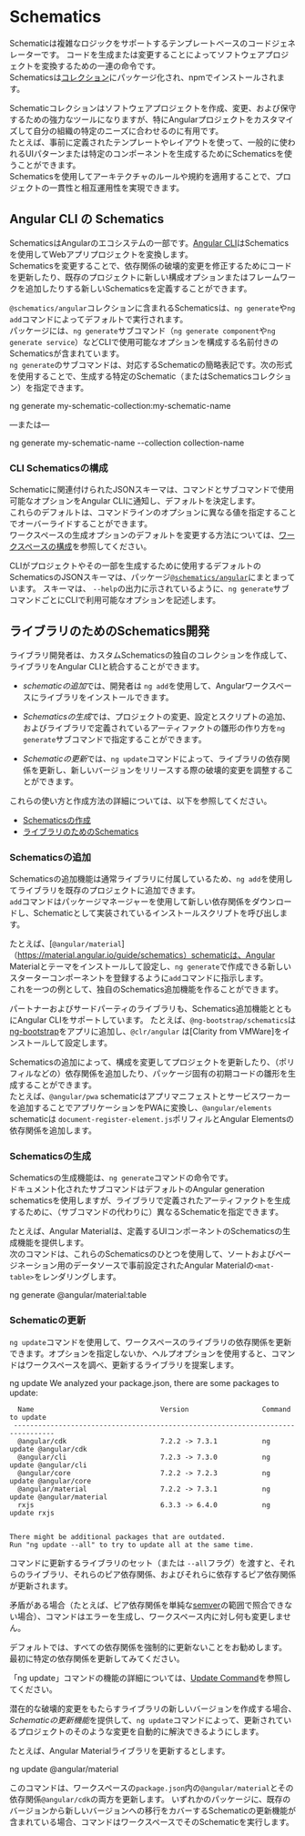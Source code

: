 # Schematics

Schematicは複雑なロジックをサポートするテンプレートベースのコードジェネレーターです。
コードを生成または変更することによってソフトウェアプロジェクトを変換するための一連の命令です。  
Schematicsは[コレクション](guide/glossary#collection)にパッケージ化され、npmでインストールされます。  

Schematicコレクションはソフトウェアプロジェクトを作成、変更、および保守するための強力なツールになりますが、特にAngularプロジェクトをカスタマイズして自分の組織の特定のニーズに合わせるのに有用です。  
たとえば、事前に定義されたテンプレートやレイアウトを使って、一般的に使われるUIパターンまたは特定のコンポーネントを生成するためにSchematicsを使うことができます。  
Schematicsを使用してアーキテクチャのルールや規約を適用することで、プロジェクトの一貫性と相互運用性を実現できます。  

## Angular CLI の Schematics

SchematicsはAngularのエコシステムの一部です。[Angular CLI](guide/glossary#cli)はSchematicsを使用してWebアプリプロジェクトを変換します。  
Schematicsを変更することで、依存関係の破壊的変更を修正するためにコードを更新したり、既存のプロジェクトに新しい構成オプションまたはフレームワークを追加したりする新しいSchematicsを定義することができます。  

`@schematics/angular`コレクションに含まれるSchematicsは、`ng generate`や`ng add`コマンドによってデフォルトで実行されます。   
パッケージには、`ng generate`サブコマンド（`ng generate component`や`ng generate service`）などCLIで使用可能なオプションを構成する名前付きのSchematicsが含まれています。  
`ng generate`のサブコマンドは、対応するSchematicの簡略表記です。次の形式を使用することで、生成する特定のSchematic（またはSchematicsコレクション）を指定できます。  

<code-example language="bash" linenums="false">
ng generate my-schematic-collection:my-schematic-name
</code-example>

&mdash;または&mdash;

<code-example language="bash" linenums="false">
ng generate my-schematic-name --collection collection-name
</code-example>

### CLI Schematicsの構成

Schematicに関連付けられたJSONスキーマは、コマンドとサブコマンドで使用可能なオプションをAngular CLIに通知し、デフォルトを決定します。  
これらのデフォルトは、コマンドラインのオプションに異なる値を指定することでオーバーライドすることができます。  
ワークスペースの生成オプションのデフォルトを変更する方法については、[ワークスペースの構成](guide/workspace-config)を参照してください。  

CLIがプロジェクトやその一部を生成するために使用するデフォルトのSchematicsのJSONスキーマは、パッケージ[`@schematics/angular`](https://raw.githubusercontent.com/angular/angular-cli/v7.0.0/packages/schematics/angular/application/schema.json)にまとまっています。
スキーマは、 `--help`の出力に示されているように、`ng generate`サブコマンドごとにCLIで利用可能なオプションを記述します。

## ライブラリのためのSchematics開発

ライブラリ開発者は、カスタムSchematicsの独自のコレクションを作成して、ライブラリをAngular CLIと統合することができます。

* *schematicの追加*では、開発者は `ng add`を使用して、Angularワークスペースにライブラリをインストールできます。

* *Schematicsの生成*では、プロジェクトの変更、設定とスクリプトの追加、およびライブラリで定義されているアーティファクトの雛形の作り方を`ng generate`サブコマンドで指定することができます。

* *Schematicの更新*では、`ng update`コマンドによって、ライブラリの依存関係を更新し、新しいバージョンをリリースする際の破壊的変更を調整することができます。

これらの使い方と作成方法の詳細については、以下を参照してください。
* [Schematicsの作成](guide/schematics-authoring)
* [ライブラリのためのSchematics](guide/schematics-for-libraries)

### Schematicsの追加

Schematicsの追加機能は通常ライブラリに付属しているため、`ng add`を使用してライブラリを既存のプロジェクトに追加できます。  
`add`コマンドはパッケージマネージャーを使用して新しい依存関係をダウンロードし、Schematicとして実装されているインストールスクリプトを呼び出します。

たとえば、[`@angular/material`]（https://material.angular.io/guide/schematics）schematicは、Angular Materialとテーマをインストールして設定し、`ng generate`で作成できる新しいスターターコンポーネントを登録するように`add`コマンドに指示します。  
これを一つの例として、独自のSchematics追加機能を作ることができます。

パートナーおよびサードパーティのライブラリも、Schematics追加機能とともにAngular CLIをサポートしています。
たとえば、`@ng-bootstrap/schematics`は[ng-bootstrap](https://ng-bootstrap.github.io/)をアプリに追加し、`@clr/angular` は[Clarity from VMWare]をインストールして設定します。

Schematicsの追加によって、構成を変更してプロジェクトを更新したり、（ポリフィルなどの）依存関係を追加したり、パッケージ固有の初期コードの雛形を生成することができます。  
たとえば、`@angular/pwa` schematicはアプリマニフェストとサービスワーカーを追加することでアプリケーションをPWAに変換し、`@angular/elements` schematicは `document-register-element.js`ポリフィルとAngular Elementsの依存関係を追加します。

### Schematicsの生成

Schematicsの生成機能は、`ng generate`コマンドの命令です。  
ドキュメント化されたサブコマンドはデフォルトのAngular generation schematicsを使用しますが、ライブラリで定義されたアーティファクトを生成するために、（サブコマンドの代わりに）異なるSchematicを指定できます。

たとえば、Angular Materialは、定義するUIコンポーネントのSchematicsの生成機能を提供します。  
次のコマンドは、これらのSchematicsのひとつを使用して、ソートおよびページネーション用のデータソースで事前設定されたAngular Materialの`<mat-table>`をレンダリングします。

<code-example language="bash" linenums="false">
ng generate @angular/material:table <component-name>
</code-example>

### Schematicの更新

`ng update`コマンドを使用して、ワークスペースのライブラリの依存関係を更新できます。オプションを指定しないか、ヘルプオプションを使用すると、コマンドはワークスペースを調べ、更新するライブラリを提案します。

<code-example language="bash" linenums="false">
ng update
    We analyzed your package.json, there are some packages to update:

      Name                               Version                  Command to update
     --------------------------------------------------------------------------------
      @angular/cdk                       7.2.2 -> 7.3.1           ng update @angular/cdk
      @angular/cli                       7.2.3 -> 7.3.0           ng update @angular/cli
      @angular/core                      7.2.2 -> 7.2.3           ng update @angular/core
      @angular/material                  7.2.2 -> 7.3.1           ng update @angular/material
      rxjs                               6.3.3 -> 6.4.0           ng update rxjs


    There might be additional packages that are outdated.
    Run "ng update --all" to try to update all at the same time.
</code-example>

コマンドに更新するライブラリのセット（または `--all`フラグ）を渡すと、それらのライブラリ、それらのピア依存関係、およびそれらに依存するピア依存関係が更新されます。

<div class="alert is-helpful">

矛盾がある場合（たとえば、ピア依存関係を単純な[semver](https://semver.io/)の範囲で照合できない場合）、コマンドはエラーを生成し、ワークスペース内に対し何も変更しません。

デフォルトでは、すべての依存関係を強制的に更新ないことをお勧めします。 最初に特定の依存関係を更新してみてください。

「ng update」コマンドの機能の詳細については、[Update Command](https://github.com/angular/angular-cli/blob/master/docs/specifications/update.md)を参照してください。

</div>

潜在的な破壊的変更をもたらすライブラリの新しいバージョンを作成する場合、*Schematicの更新機能*を提供して、`ng update`コマンドによって、更新されているプロジェクトのそのような変更を自動的に解決できるようにします。

たとえば、Angular Materialライブラリを更新するとします。

<code-example language="bash" linenums="false">
ng update @angular/material
</code-example>

このコマンドは、ワークスペースの`package.json`内の`@angular/material`とその依存関係`@angular/cdk`の両方を更新します。
いずれかのパッケージに、既存のバージョンから新しいバージョンへの移行をカバーするSchematicの更新機能が含まれている場合、コマンドはワークスペースでそのSchematicを実行します。
